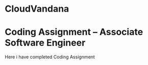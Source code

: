 # CloudVandana
# Coding Assignment – Associate Software Engineer
Here i have completed Coding Assignment
